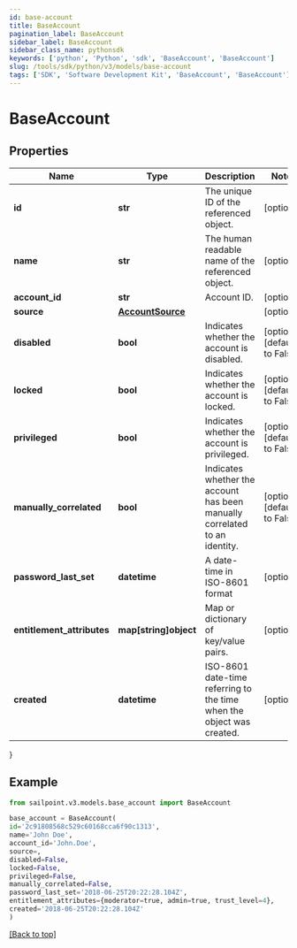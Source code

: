 ```yaml
---
id: base-account
title: BaseAccount
pagination_label: BaseAccount
sidebar_label: BaseAccount
sidebar_class_name: pythonsdk
keywords: ['python', 'Python', 'sdk', 'BaseAccount', 'BaseAccount'] 
slug: /tools/sdk/python/v3/models/base-account
tags: ['SDK', 'Software Development Kit', 'BaseAccount', 'BaseAccount']
---
```


# BaseAccount


## Properties

Name | Type | Description | Notes
------------ | ------------- | ------------- | -------------
**id** | **str** | The unique ID of the referenced object. | [optional] 
**name** | **str** | The human readable name of the referenced object. | [optional] 
**account_id** | **str** | Account ID. | [optional] 
**source** | [**AccountSource**](account-source) |  | [optional] 
**disabled** | **bool** | Indicates whether the account is disabled. | [optional] [default to False]
**locked** | **bool** | Indicates whether the account is locked. | [optional] [default to False]
**privileged** | **bool** | Indicates whether the account is privileged. | [optional] [default to False]
**manually_correlated** | **bool** | Indicates whether the account has been manually correlated to an identity. | [optional] [default to False]
**password_last_set** | **datetime** | A date-time in ISO-8601 format | [optional] 
**entitlement_attributes** | **map[string]object** | Map or dictionary of key/value pairs. | [optional] 
**created** | **datetime** | ISO-8601 date-time referring to the time when the object was created. | [optional] 
}

## Example

```python
from sailpoint.v3.models.base_account import BaseAccount

base_account = BaseAccount(
id='2c91808568c529c60168cca6f90c1313',
name='John Doe',
account_id='John.Doe',
source=,
disabled=False,
locked=False,
privileged=False,
manually_correlated=False,
password_last_set='2018-06-25T20:22:28.104Z',
entitlement_attributes={moderator=true, admin=true, trust_level=4},
created='2018-06-25T20:22:28.104Z'
)

```
[[Back to top]](#) 

